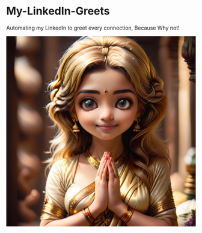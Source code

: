 # My-LinkedIn-Greets
Automating my LinkedIn to greet every connection, Because Why not!

![Banner](mm.png)

